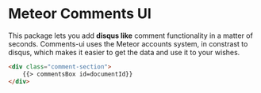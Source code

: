 # Meteor Comments UI

This package lets you add __disqus like__ comment functionality in a matter of seconds. Comments-ui uses the Meteor accounts system, in constrast to disqus, which makes it easier to get the data and use it to your wishes.

```html
<div class="comment-section">
    {{> commentsBox id=documentId}}
</div>
```



<!-- toc -->


<!-- toc stop -->
